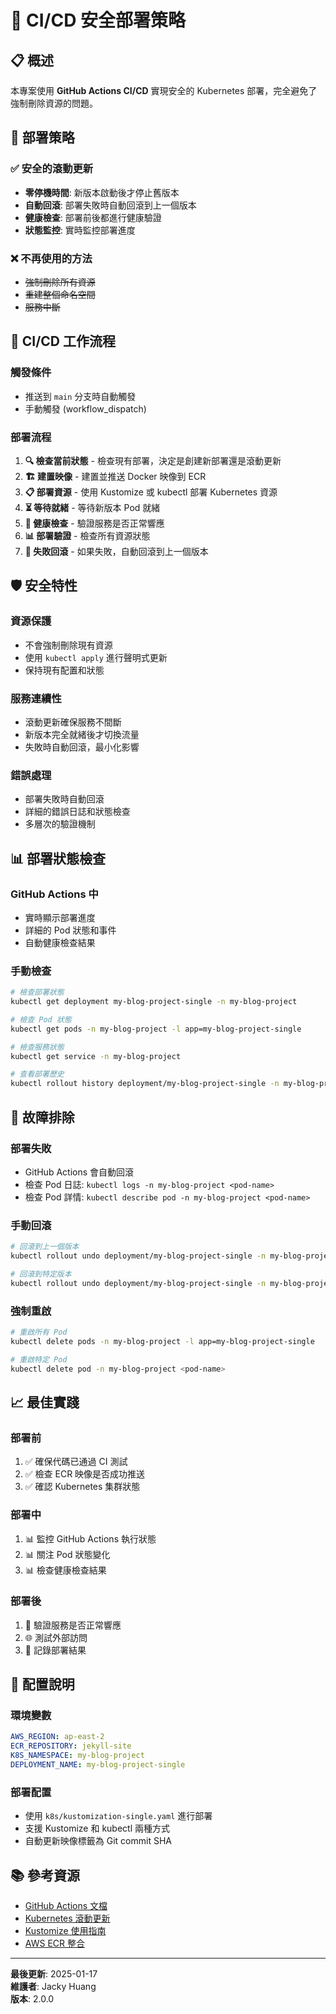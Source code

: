 # 🚀 CI/CD 安全部署策略

## 📋 概述

本專案使用 **GitHub Actions CI/CD** 實現安全的 Kubernetes 部署，完全避免了強制刪除資源的問題。

## 🎯 部署策略

### ✅ **安全的滾動更新**
- **零停機時間**: 新版本啟動後才停止舊版本
- **自動回滾**: 部署失敗時自動回滾到上一個版本
- **健康檢查**: 部署前後都進行健康驗證
- **狀態監控**: 實時監控部署進度

### ❌ **不再使用的方法**
- ~~強制刪除所有資源~~
- ~~重建整個命名空間~~
- ~~服務中斷~~

## 🔄 CI/CD 工作流程

### **觸發條件**
- 推送到 `main` 分支時自動觸發
- 手動觸發 (workflow_dispatch)

### **部署流程**
1. **🔍 檢查當前狀態** - 檢查現有部署，決定是創建新部署還是滾動更新
2. **🏗️ 建置映像** - 建置並推送 Docker 映像到 ECR
3. **📋 部署資源** - 使用 Kustomize 或 kubectl 部署 Kubernetes 資源
4. **⏳ 等待就緒** - 等待新版本 Pod 就緒
5. **🏥 健康檢查** - 驗證服務是否正常響應
6. **📊 部署驗證** - 檢查所有資源狀態
7. **🔄 失敗回滾** - 如果失敗，自動回滾到上一個版本

## 🛡️ 安全特性

### **資源保護**
- 不會強制刪除現有資源
- 使用 `kubectl apply` 進行聲明式更新
- 保持現有配置和狀態

### **服務連續性**
- 滾動更新確保服務不間斷
- 新版本完全就緒後才切換流量
- 失敗時自動回滾，最小化影響

### **錯誤處理**
- 部署失敗時自動回滾
- 詳細的錯誤日誌和狀態檢查
- 多層次的驗證機制

## 📊 部署狀態檢查

### **GitHub Actions 中**
- 實時顯示部署進度
- 詳細的 Pod 狀態和事件
- 自動健康檢查結果

### **手動檢查**
```bash
# 檢查部署狀態
kubectl get deployment my-blog-project-single -n my-blog-project

# 檢查 Pod 狀態
kubectl get pods -n my-blog-project -l app=my-blog-project-single

# 檢查服務狀態
kubectl get service -n my-blog-project

# 查看部署歷史
kubectl rollout history deployment/my-blog-project-single -n my-blog-project
```

## 🚨 故障排除

### **部署失敗**
- GitHub Actions 會自動回滾
- 檢查 Pod 日誌: `kubectl logs -n my-blog-project <pod-name>`
- 檢查 Pod 詳情: `kubectl describe pod -n my-blog-project <pod-name>`

### **手動回滾**
```bash
# 回滾到上一個版本
kubectl rollout undo deployment/my-blog-project-single -n my-blog-project

# 回滾到特定版本
kubectl rollout undo deployment/my-blog-project-single -n my-blog-project --to-revision=<revision-number>
```

### **強制重啟**
```bash
# 重啟所有 Pod
kubectl delete pods -n my-blog-project -l app=my-blog-project-single

# 重啟特定 Pod
kubectl delete pod -n my-blog-project <pod-name>
```

## 📈 最佳實踐

### **部署前**
1. ✅ 確保代碼已通過 CI 測試
2. ✅ 檢查 ECR 映像是否成功推送
3. ✅ 確認 Kubernetes 集群狀態

### **部署中**
1. 📊 監控 GitHub Actions 執行狀態
2. 📊 關注 Pod 狀態變化
3. 📊 檢查健康檢查結果

### **部署後**
1. 🏥 驗證服務是否正常響應
2. 🌐 測試外部訪問
3. 📝 記錄部署結果

## 🔧 配置說明

### **環境變數**
```yaml
AWS_REGION: ap-east-2
ECR_REPOSITORY: jekyll-site
K8S_NAMESPACE: my-blog-project
DEPLOYMENT_NAME: my-blog-project-single
```

### **部署配置**
- 使用 `k8s/kustomization-single.yaml` 進行部署
- 支援 Kustomize 和 kubectl 兩種方式
- 自動更新映像標籤為 Git commit SHA

## 📚 參考資源

- [GitHub Actions 文檔](https://docs.github.com/en/actions)
- [Kubernetes 滾動更新](https://kubernetes.io/docs/concepts/workloads/controllers/deployment/#rolling-update-deployment)
- [Kustomize 使用指南](https://kustomize.io/)
- [AWS ECR 整合](https://docs.aws.amazon.com/ecr/)

---

**最後更新**: 2025-01-17  
**維護者**: Jacky Huang  
**版本**: 2.0.0
